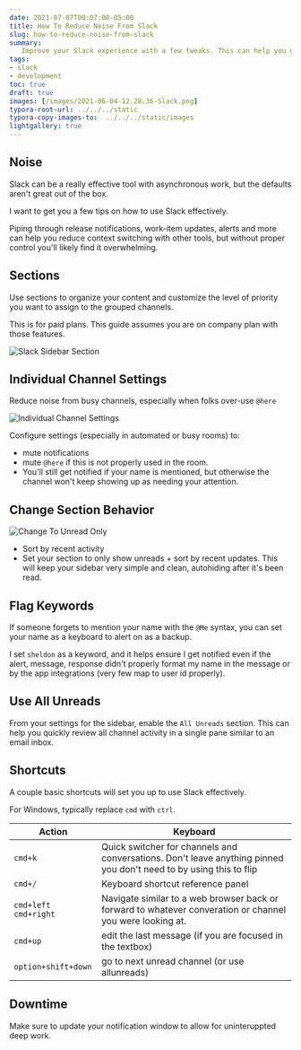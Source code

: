 ```yaml
---
date: 2021-07-07T00:07:00-05:00
title: How To Reduce Noise From Slack
slug: how-to-reduce-noise-from-slack
summary:
   Improve your Slack experience with a few tweaks. This can help you get value from Slack, rather than drowning in noise.
tags:
- slack
- development
toc: true
draft: true
images: [/images/2021-06-04-12.28.36-Slack.png]
typora-root-url: ../../../static
typora-copy-images-to:  ../../../static/images
lightgallery: true
---
```


## Noise

Slack can be a really effective tool with asynchronous work, but the defaults aren't great out of the box.

I want to get you a few tips on how to use Slack effectively.

Piping through release notifications, work-item updates, alerts and more can help you reduce context switching with other tools, but without proper control you'll likely find it overwhelming.

## Sections

Use sections to organize your content and customize the level of priority you want to assign to the grouped channels.

This is for paid plans. This guide assumes you are on company plan with those features.

![Slack Sidebar Section](/images/2021-06-04-12.28.36-Slack.png "Slack Sidebar Section")

## Individual Channel Settings

Reduce noise from busy channels, especially when folks over-use `@here`

![Individual Channel Settings](/images/2021-06-04-15.16.00-Slack.png "Individual Channel Settings")

Configure settings (especially in automated or busy rooms) to:

- mute notifications
- mute `@here` if this is not properly used in the room.
- You'll still get notified if your name is mentioned, but otherwise the channel won't keep showing up as needing your attention.

## Change Section Behavior

![Change To Unread Only](/images/2021-06-04-15.11.24-Slack.png "Change to Unread Only")

- Sort by recent activity
- Set your section to only show unreads + sort by recent updates. This will keep your sidebar very simple and clean, autohiding after it's been read.

## Flag Keywords

If someone forgets to mention your name with the `@Me` syntax, you can set your name as a keyboard to alert on as a backup.

I set `sheldon` as a keyword, and it helps ensure I get notified even if the alert, message, response didn't properly format my name in the message or by the app integrations (very few map to user id properly).

## Use All Unreads

From your settings for the sidebar, enable the `All Unreads` section.
This can help you quickly review all channel activity in a single pane similar to an email inbox.

## Shortcuts

A couple basic shortcuts will set you up to use Slack effectively.

For Windows, typically replace  `cmd` with `ctrl`.

| Action                 | Keyboard                                                     |
| ---------------------- | ------------------------------------------------------------ |
| `cmd+k`                | Quick switcher for channels and conversations. Don't leave anything pinned you don't need to by using this to flip |
| `cmd+/`                | Keyboard shortcut reference panel                            |
| `cmd+left` `cmd+right` | Navigate similar to a web browser back or forward to whatever converation or channel you were looking at. |
| `cmd+up`               | edit the last message (if you are focused in the textbox)    |
| `option+shift+down`    | go to next unread channel (or use allunreads)                |

## Downtime

Make sure to update your notification window to allow for uninteruppted deep work.

